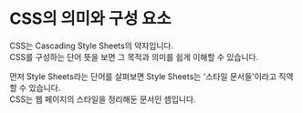 # CSS의 의미와 구성 요소

CSS는 Cascading Style Sheets의 약자입니다.<br>
CSS를 구성하는 단어 뜻을 보면 그 목적과 의미를 쉽게 이해할 수 있습니다.

먼저 Style Sheets라는 단어를 살펴보면 Style Sheets는 '스타일 문서들'이라고 직역할 수 있습니다.<br>
CSS는 웹 페이지의 스타일을 정리해둔 문서인 셈입니다.

